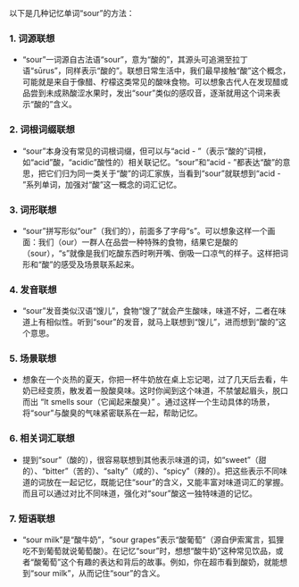 以下是几种记忆单词“sour”的方法：

### 1. 词源联想
 - “sour”一词源自古法语“sour”，意为“酸的”，其源头可追溯至拉丁语“sūrus”，同样表示“酸的”。联想日常生活中，我们最早接触“酸”这个概念，可能就是来自于像醋、柠檬这类常见的酸味食物。可以想象古代人在发现醋或品尝到未成熟酸涩水果时，发出“sour”类似的感叹音，逐渐就用这个词来表示“酸的”含义。

### 2. 词根词缀联想
 - “sour”本身没有常见的词根词缀，但可以与“acid - ”（表示“酸的”词根，如“acid”酸，“acidic”酸性的）相关联记忆。“sour”和“acid - ”都表达“酸”的意思，把它们归为同一类关于“酸”的词汇家族，当看到“sour”就联想到“acid - ”系列单词，加强对“酸”这一概念的词汇记忆。

### 3. 词形联想
 - “sour”拼写形似“our”（我们的），前面多了字母“s”。可以想象这样一个画面：我们（our）一群人在品尝一种特殊的食物，结果它是酸的（sour），“s”就像是我们吃酸东西时咧开嘴、倒吸一口凉气的样子。这样把词形和“酸”的感受及场景联系起来。

### 4. 发音联想
 - “sour”发音类似汉语“馊儿”，食物“馊了”就会产生酸味，味道不好，二者在味道上有相似性。听到“sour”的发音，就马上联想到“馊儿”，进而想到“酸的”这个意思。

### 5. 场景联想
 - 想象在一个炎热的夏天，你把一杯牛奶放在桌上忘记喝，过了几天后去看，牛奶已经变质，散发着一股酸臭味。这时你闻到这个味道，不禁皱起眉头，脱口而出 “It smells sour（它闻起来酸臭）” 。通过这样一个生动具体的场景，将“sour”与酸臭的气味紧密联系在一起，帮助记忆。

### 6. 相关词汇联想
 - 提到“sour”（酸的），很容易联想到其他表示味道的词，如“sweet”（甜的）、“bitter”（苦的）、“salty”（咸的）、“spicy”（辣的）。把这些表示不同味道的词放在一起记忆，既能记住“sour”的含义，又能丰富对味道词汇的掌握。而且可以通过对比不同味道，强化对“sour”酸这一独特味道的记忆。

### 7. 短语联想
 - “sour milk”是“酸牛奶”，“sour grapes”表示“酸葡萄”（源自伊索寓言，狐狸吃不到葡萄就说葡萄酸）。在记忆“sour”时，想想“酸牛奶”这种常见饮品，或者“酸葡萄”这个有趣的表达和背后的故事。例如，你在超市看到酸奶，就能想到“sour milk”，从而记住“sour”的含义。 
